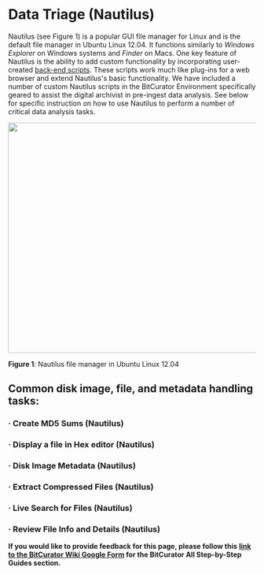 # **Data Triage (Nautilus)**

Nautilus (see Figure 1) is a popular GUI file manager for Linux and is
the default file manager in Ubuntu Linux 12.04. It functions similarly
to *Windows Explorer* on Windows systems and *Finder* on Macs. One key
feature of Nautilus is the ability to add custom functionality by
incorporating user-created [<u>back-end
scripts</u>](https://help.ubuntu.com/community/NautilusScriptsHowto).
These scripts work much like plug-ins for a web browser and extend
Nautilus's basic functionality. We have included a number of custom
Nautilus scripts in the BitCurator Environment specifically geared to
assist the digital archivist in pre-ingest data analysis. See below for
specific instruction on how to use Nautilus to perform a number of
critical data analysis tasks.

<img src="./media/image1.png" style="width:6.5in;height:4.875in" />

**Figure 1**: Nautilus file manager in Ubuntu Linux 12.04

## **Common disk image, file, and metadata handling tasks:**

### · **Create MD5 Sums (Nautilus)**

### · **Display a file in Hex editor (Nautilus)**

### · **Disk Image Metadata (Nautilus)**

### · **Extract Compressed Files (Nautilus)**

### · **Live Search for Files (Nautilus)**

### · **Review File Info and Details (Nautilus)**

**If you would like to provide feedback for this page, please follow
this** **[<u>link to the BitCurator Wiki Google
Form</u>](https://docs.google.com/forms/d/e/1FAIpQLSelmRx1VmgDEg3dU5_8cXZy9MZ5v8_sAl-Ur2nPFLAi6Lvu2w/viewform?usp=sf_link)
for the BitCurator All Step-by-Step Guides section.**
